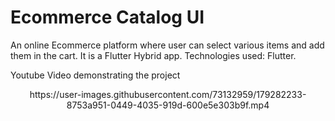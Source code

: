 # Ecommerce Catalog UI

An online Ecommerce platform where user can select various items and add them in the cart.
It is a Flutter Hybrid app. 
Technologies used: Flutter.

Youtube Video demonstrating the project
<p align = "center">
https://user-images.githubusercontent.com/73132959/179282233-8753a951-0449-4035-919d-600e5e303b9f.mp4
</p>
